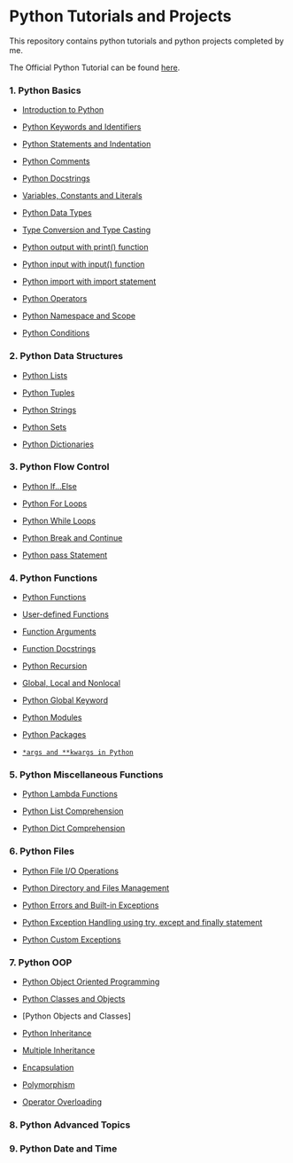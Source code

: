 # **Python Tutorials and Projects**

This repository contains python tutorials and python projects completed by me.

The Official Python Tutorial can be found [here](https://docs.python.org/3/tutorial/).


### **1.	Python Basics**

   - [Introduction to Python](https://github.com/pb111/Python/blob/master/Introduction_to_Python.ipynb)
   
   - [Python Keywords and Identifiers](https://github.com/pb111/Python/blob/master/Python_Keywords_and_Identifiers.ipynb)
   
   - [Python Statements and Indentation](https://github.com/pb111/Python/blob/master/Python_Statements_and_Indentation.ipynb)
   
   - [Python Comments](https://github.com/pb111/Python/blob/master/Python_Comments.ipynb)
   
   - [Python Docstrings](https://github.com/pb111/Python/blob/master/Python_Docstrings.ipynb)
   
   - [Variables, Constants and Literals](https://github.com/pb111/Python/blob/master/Variables%2C_Constants_and_Literals.ipynb)
   
   - [Python Data Types](https://github.com/pb111/Python-tutorials-and-projects/blob/master/Python_Data_Types.ipynb)
   
   - [Type Conversion and Type Casting](https://github.com/pb111/Python/blob/master/Type_Conversion_and_Type_Casting.ipynb)
   
   - [Python output with print() function](https://github.com/pb111/Python-tutorials-and-projects/blob/master/Python_output_with_print()_function.ipynb)
   
   - [Python input with input() function](https://github.com/pb111/Python-tutorials-and-projects/blob/master/Python_input_with_input()_function.ipynb)
   
   - [Python import with import statement](https://github.com/pb111/Python-tutorials-and-projects/blob/master/Python_Import_Statement.ipynb)
   
   - [Python Operators](https://github.com/pb111/Python-tutorials-and-projects/blob/master/Python_Operators.ipynb)
   
   - [Python Namespace and Scope](https://github.com/pb111/Python-tutorials-and-projects/blob/master/Python_Namespace_and_Scope.ipynb)
   
   - [Python Conditions](https://github.com/pb111/Python/blob/master/Python_Conditions.ipynb)

### **2.	Python Data Structures**

   - [Python Lists](https://github.com/pb111/Python/blob/master/Python_Lists.ipynb)
   
   - [Python Tuples](https://github.com/pb111/Python/blob/master/Python_Tuples.ipynb)
   
   - [Python Strings](https://github.com/pb111/Python/blob/master/Python_Strings.ipynb)
   
   - [Python Sets](https://github.com/pb111/Python/blob/master/Python_Sets.ipynb)
   
   - [Python Dictionaries](https://github.com/pb111/Python/blob/master/Python_Dictionaries.ipynb)
   
### **3.	Python Flow Control**

   - [Python If...Else](https://github.com/pb111/Python/blob/master/Python_If_Else.ipynb)
   
   - [Python For Loops](https://github.com/pb111/Python/blob/master/Python_For_Loops.ipynb)
   
   - [Python While Loops](https://github.com/pb111/Python/blob/master/Python_While_Loops.ipynb)
   
   - [Python Break and Continue](https://github.com/pb111/Python/blob/master/Python_break_and_continue.ipynb)
   
   - [Python pass Statement](https://github.com/pb111/Python/blob/master/Python_pass_statement.ipynb)

### **4.	Python Functions**

   - [Python Functions](https://github.com/pb111/Python/blob/master/Python_Functions.ipynb)
   
   - [User-defined Functions](https://github.com/pb111/Python-tutorials-and-projects/blob/master/User_defined_Functions.ipynb)
   
   - [Function Arguments](https://github.com/pb111/Python-tutorials-and-projects/blob/master/Python_Function_Arguments.ipynb)
   
   - [Function Docstrings](https://github.com/pb111/Python/blob/master/Python_Docstrings.ipynb)
   
   - [Python Recursion](https://github.com/pb111/Python-tutorials-and-projects/blob/master/Python_Recursion.ipynb)
   
   - [Global, Local and Nonlocal](https://github.com/pb111/Python-tutorials-and-projects/blob/master/Python_Global%2C_Local_and_Nonlocal_Variables.ipynb)
   
   - [Python Global Keyword](https://github.com/pb111/Python-tutorials-and-projects/blob/master/Python_Global_Keyword.ipynb)
   
   - [Python Modules](https://github.com/pb111/Python-tutorials-and-projects/blob/master/Python_Modules.ipynb)
   
   - [Python Packages](https://github.com/pb111/Python-tutorials-and-projects/blob/master/Python_Packages.ipynb)
   
   - [`*args and **kwargs in Python`](https://github.com/pb111/Python-tutorials-and-projects/blob/master/_args_and_kwargs_in_Python.ipynb)
   
### **5.	Python Miscellaneous Functions**

   - [Python Lambda Functions](https://github.com/pb111/Python-tutorials-and-projects/blob/master/Python_Lambda_Functions.ipynb)
   
   - [Python List Comprehension](https://github.com/pb111/Python-tutorials-and-projects/blob/master/Python_List_Comprehension.ipynb)
   
   - [Python Dict Comprehension](https://github.com/pb111/Python-tutorials-and-projects/blob/master/Python_Dictionary_Comprehension.ipynb)
   
### **6.	Python Files**

   - [Python File I/O Operations](https://github.com/pb111/Python-tutorials-and-projects/blob/master/Python_File_I_O_Operations.ipynb)
   
   - [Python Directory and Files Management](https://github.com/pb111/Python-tutorials-and-projects/blob/master/Python_Directory_and_Files_Management.ipynb)
   
   - [Python Errors and Built-in Exceptions](https://github.com/pb111/Python-tutorials-and-projects/blob/master/Python_Errors_and_Built_in_Exceptions.ipynb)
   
   - [Python Exception Handling using try, except and finally statement](https://github.com/pb111/Python-tutorials-and-projects/blob/master/Python_Exception_Handling_using_try%2C_except_and_finally.ipynb)
   
   - [Python Custom Exceptions](https://github.com/pb111/Python-tutorials-and-projects/blob/master/Python_Custom_Exceptions.ipynb)

### **7.	Python OOP**

   - [Python Object Oriented Programming](https://github.com/pb111/Python-tutorials-and-projects/blob/master/Python_Object_Oriented_Programming.ipynb)
   
   - [Python Classes and Objects](https://github.com/pb111/Python-tutorials-and-projects/blob/master/Python_Classes_and_Objects.ipynb)
   
   - [Python Objects and Classes]
   
   - [Python Inheritance](https://github.com/pb111/Python-tutorials-and-projects/blob/master/Python_Inheritance.ipynb)
   
   - [Multiple Inheritance](https://github.com/pb111/Python-tutorials-and-projects/blob/master/Python_Multiple_Inheritance.ipynb)
   
   - [Encapsulation](https://github.com/pb111/Python-tutorials-and-projects/blob/master/Encapsulation.ipynb)
   
   - [Polymorphism](https://github.com/pb111/Python-tutorials-and-projects/blob/master/Polymorphism.ipynb)
   
   - [Operator Overloading](https://github.com/pb111/Python-tutorials-and-projects/blob/master/Python_Operator_Overloading.ipynb)

### **8.	Python Advanced Topics**

### **9.	Python Date and Time**

